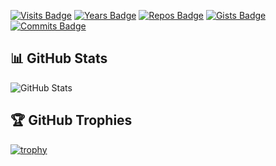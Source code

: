 [![Visits Badge](https://badges.pufler.dev/visits/username/username)](https://github.com/Serwios)
[![Years Badge](https://badges.pufler.dev/years/username)](https://github.com/Serwios)
[![Repos Badge](https://badges.pufler.dev/repos/username)](https://github.com/Serwios)
[![Gists Badge](https://badges.pufler.dev/gists/username)](https://gist.github.com/Serwios)
[![Commits Badge](https://badges.pufler.dev/commits/monthly/username)](https://github.com/Serwios)

## 📊 GitHub Stats

![GitHub Stats](https://github-readme-stats.vercel.app/api?username=Serwios&show_icons=true&theme=radical)

## 🏆 GitHub Trophies

[![trophy](https://github-profile-trophy.vercel.app/?username=Serwios)](https://github.com/username)


